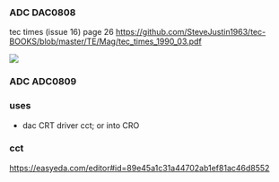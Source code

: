  ### ADC DAC0808
 tec times (issue 16) page 26 https://github.com/SteveJustin1963/tec-BOOKS/blob/master/TE/Mag/tec_times_1990_03.pdf
 
 ![](https://github.com/SteveJustin1963/tec-ADC-DAC/blob/master/pics/cct1.png)
 
 
 
### ADC ADC0809


### uses
- dac CRT driver cct; or into CRO

### cct
https://easyeda.com/editor#id=89e45a1c31a44702ab1ef81ac46d8552


